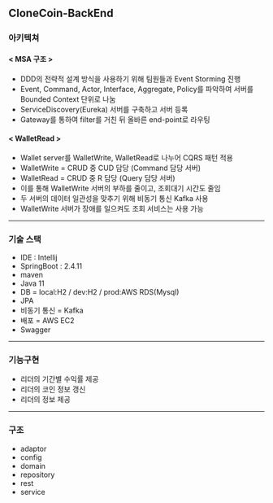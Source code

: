 ## CloneCoin-BackEnd


### 아키텍쳐
#### < MSA 구조 >
- DDD의 전략적 설계 방식을 사용하기 위해 팀원들과 Event Storming 진행
- Event, Command, Actor, Interface, Aggregate, Policy를 파악하여 서버를 Bounded Context 단위로 나눔
- ServiceDiscovery(Eureka) 서버를 구축하고 서버 등록
- Gateway를 통하여 filter를 거친 뒤 올바른 end-point로 라우팅

#### < WalletRead >
- Wallet server를 WalletWrite, WalletRead로 나누어 CQRS 패턴 적용
- WalletWrite = CRUD 중 CUD 담당 (Command 담당 서버)
- WalletRead = CRUD 중 R 담당 (Query 담당 서버)
- 이를 통해 WalletWrite 서버의 부하를 줄이고, 조회대기 시간도 줄임
- 두 서버의 데이터 일관성을 맞추기 위해 비동기 통신 Kafka 사용
- WalletWrite 서버가 장애를 일으켜도 조회 서비스는 사용 가능

---
### 기술 스택
- IDE : Intellij
- SpringBoot : 2.4.11
- maven
- Java 11
- DB = local:H2 / dev:H2 / prod:AWS RDS(Mysql)
- JPA
- 비동기 통신 = Kafka
- 배포 = AWS EC2
- Swagger
---
### 기능구현
- 리더의 기간별 수익률 제공
- 리더의 코인 정보 갱신
- 리더의 정보 제공
---
### 구조
- adaptor
- config
- domain
- repository
- rest
- service
